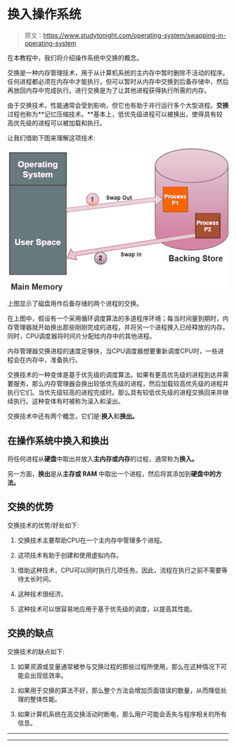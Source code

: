 # 换入操作系统

> 原文：<https://www.studytonight.com/operating-system/swapping-in-operating-system>

在本教程中，我们将介绍操作系统中交换的概念。

交换是一种内存管理技术，用于从计算机系统的主内存中暂时删除不活动的程序。任何进程都必须在内存中才能执行，但可以暂时从内存中交换到后备存储中，然后再放回内存中完成执行。进行交换是为了让其他进程获得执行所需的内存。

由于交换技术，性能通常会受到影响，但它也有助于并行运行多个大型进程。**交换**过程也称为**记忆压缩技术。**基本上，低优先级进程可以被换出，使得具有较高优先级的进程可以被加载和执行。

让我们借助下图来理解这项技术:

![](img/0de426ed09c1c8d5210d897d1a8d0e21.png)

上图显示了磁盘用作后备存储的两个进程的交换。

在上图中，假设有一个采用循环调度算法的多道程序环境；每当时间量到期时，内存管理器就开始换出那些刚刚完成的进程，并将另一个进程换入已经释放的内存。同时，CPU调度器将时间片分配给内存中的其他进程。

内存管理器交换进程的速度足够快，当CPU调度器想要重新调度CPU时，一些进程会在内存中，准备执行。

交换技术的一种变体是基于优先级的调度算法。如果有更高优先级的进程到达并需要服务，那么内存管理器会换出较低优先级的进程，然后加载较高优先级的进程并执行它们。当优先级较高的进程完成时。那么具有较低优先级的进程交换回来并继续执行。这种变体有时被称为滚入和滚出。

交换技术中还有两个概念，它们是:**换入**和**换出。**

## 在操作系统中换入和换出

将任何进程从**硬盘**中取出并放入**主内存或内存**的过程，通常称为**换入。**

另一方面，**换出**是从**主存或 RAM** 中取出一个进程，然后将其添加到**硬盘中的方法。**

## 交换的优势

交换技术的优势/好处如下:

1.  交换技术主要帮助CPU在一个主内存中管理多个进程。

2.  这项技术有助于创建和使用虚拟内存。

3.  借助这种技术，CPU可以同时执行几项任务。因此，流程在执行之前不需要等待太长时间。

4.  这种技术很经济。

5.  这种技术可以很容易地应用于基于优先级的调度，以提高其性能。

## 交换的缺点

交换技术的缺点如下:

1.  如果资源或变量通常被参与交换过程的那些过程所使用，那么在这种情况下可能会出现低效率。

2.  如果用于交换的算法不好，那么整个方法会增加页面错误的数量，从而降低处理的整体性能。

3.  如果计算机系统在高交换活动时断电，那么用户可能会丢失与程序相关的所有信息。



* * *

* * *